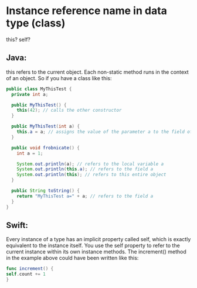 # Instance reference name in data type (class)
this? self?
## Java:
this refers to the current object.
Each non-static method runs in the context of an object. So if you have a class like this:
```Java
public class MyThisTest {
  private int a;

  public MyThisTest() {
    this(42); // calls the other constructor
  }

  public MyThisTest(int a) {
    this.a = a; // assigns the value of the parameter a to the field of the same name
  }

  public void frobnicate() {
    int a = 1;

    System.out.println(a); // refers to the local variable a
    System.out.println(this.a); // refers to the field a
    System.out.println(this); // refers to this entire object
  }

  public String toString() {
    return "MyThisTest a=" + a; // refers to the field a
  }
}

```
## Swift:
Every instance of a type has an implicit property called self, which is exactly equivalent to the instance itself. You use the self property to refer to the current instance within its own instance methods.
The increment() method in the example above could have been written like this:

```Swift
func increment() {
self.count += 1
}
```
